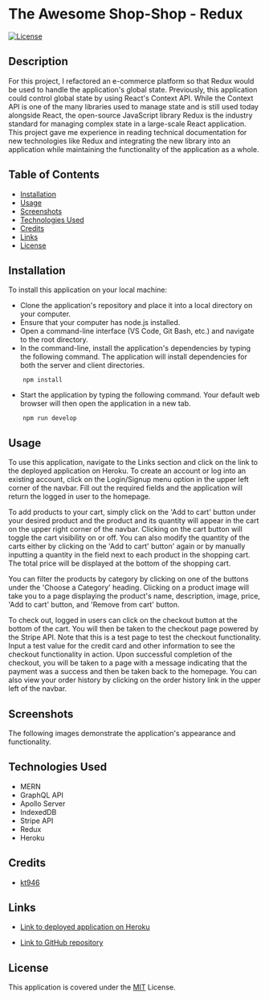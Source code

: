 # The Awesome Shop-Shop - Redux
[![License](https://img.shields.io/badge/License-MIT-blue)](https://opensource.org/licenses/MIT)

## Description

For this project, I refactored an e-commerce platform so that Redux would be used to handle the application's global state. Previously, this application could control global state by using React's Context API. While the Context API is one of the many libraries used to manage state and is still used today alongside React, the open-source JavaScript library Redux is the industry standard for managing complex state in a large-scale React application. This project gave me experience in reading technical documentation for new technologies like Redux and integrating the new library into an application while maintaining the functionality of the application as a whole.

## Table of Contents

* [Installation](#installation)
* [Usage](#usage)
* [Screenshots](#screenshots)
* [Technologies Used](#technologies-used)
* [Credits](#credits)
* [Links](#links)
* [License](#license)

## Installation

To install this application on your local machine:

- Clone the application's repository and place it into a local directory on your computer.
- Ensure that your computer has node.js installed.
- Open a command-line interface (VS Code, Git Bash, etc.) and navigate to the root directory.
- In the command-line, install the application's dependencies by typing the following command. The application will install dependencies for both the server and client directories.
```
    npm install
```
- Start the application by typing the following command. Your default web browser will then open the application in a new tab. 
```
    npm run develop
```

## Usage

To use this application, navigate to the Links section and click on the link to the deployed application on Heroku. To create an account or log into an existing account, click on the Login/Signup menu option in the upper left corner of the navbar. Fill out the required fields and the application will return the logged in user to the homepage. 

To add products to your cart, simply click on the 'Add to cart' button under your desired product and the product and its quantity will appear in the cart on the upper right corner of the navbar. Clicking on the cart button will toggle the cart visibility on or off. You can also modify the quantity of the carts either by clicking on the 'Add to cart' button' again or by manually inputting a quantity in the field next to each product in the shopping cart. The total price will be displayed at the bottom of the shopping cart.

You can filter the products by category by clicking on one of the buttons under the 'Choose a Category' heading. Clicking on a product image will take you to a page displaying the product's name, description, image, price, 'Add to cart' button, and 'Remove from cart' button.

To check out, logged in users can click on the checkout button at the bottom of the cart. You will then be taken to the checkout page powered by the Stripe API. Note that this is a test page to test the checkout functionality. Input a test value for the credit card and other information to see the checkout functionality in action. Upon successful completion of the checkout, you will be taken to a page with a message indicating that the payment was a success and then be taken back to the homepage. You can also view your order history by clicking on the order history link in the upper left of the navbar.

## Screenshots

The following images demonstrate the application's appearance and functionality.


## Technologies Used

- MERN
- GraphQL API
- Apollo Server
- IndexedDB
- Stripe API
- Redux
- Heroku

## Credits

- [kt946](https://github.com/kt946)

## Links

- [Link to deployed application on Heroku](https://shop-shop-75043.herokuapp.com/)

- [Link to GitHub repository](https://github.com/kt946/shop-shop)

## License

This application is covered under the [MIT](https://opensource.org/licenses/MIT) License.
